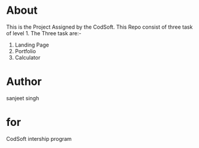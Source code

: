# About
This is the Project Assigned by the CodSoft.
This Repo consist of three task of level 1.
The Three task are:-
1. Landing Page
2. Portfolio
3. Calculator

# Author
sanjeet singh

# for
CodSoft intership program
   

